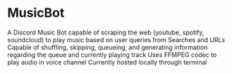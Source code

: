 # MusicBot
 
A Discord Music Bot capable of scraping the web (youtube, spotify, soundcloud) to play music based on user queries from Searches and URLs
Capable of shuffling, skipping, queueing, and generating information regarding the queue and currently playing track
Uses FFMPEG codec to play audio in voice channel
Currently hosted locally through terminal
